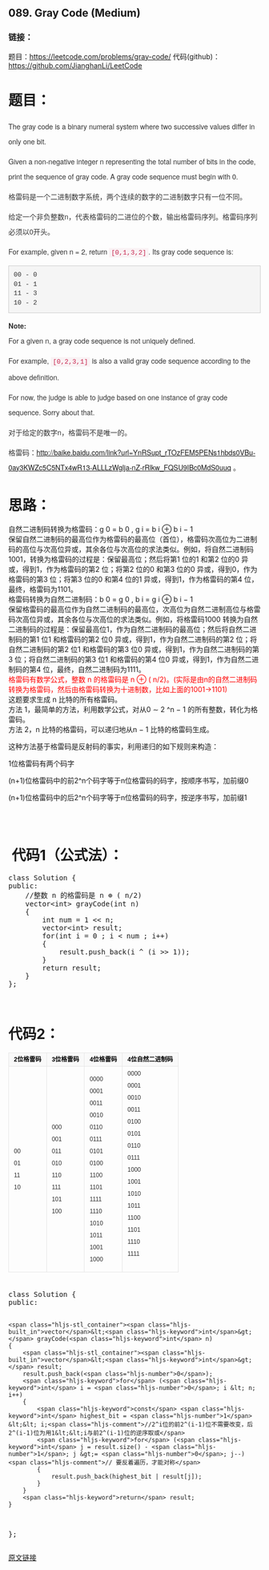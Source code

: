 ## 089. Gray Code (Medium) 
  
### **链接**：  
题目：https://leetcode.com/problems/gray-code/
代码(github)：https://github.com/JianghanLi/LeetCode  

<h1>题目：</h1> 
<p></p> 
<p style="margin-top:0px; margin-bottom:10px; color:rgb(51,51,51); font-family:&#39;Helvetica Neue&#39;,Helvetica,Arial,sans-serif; font-size:14px; line-height:30px"> The gray code is a binary numeral system where two successive values differ in only one bit.</p> 
<p style="margin-top:0px; margin-bottom:10px; color:rgb(51,51,51); font-family:&#39;Helvetica Neue&#39;,Helvetica,Arial,sans-serif; font-size:14px; line-height:30px"> Given a non-negative integer&nbsp;<span style="">n</span>&nbsp;representing the total number of bits in the code, print the sequence of gray code. A gray code sequence must begin with 0.</p> 
<p style="margin-top:0px; margin-bottom:10px; color:rgb(51,51,51); font-family:&#39;Helvetica Neue&#39;,Helvetica,Arial,sans-serif; font-size:14px; line-height:30px"> 格雷码是一个二进制数字系统，两个连续的数字的二进制数字只有一位不同。<br> </p> 
<p style="margin-top:0px; margin-bottom:10px; color:rgb(51,51,51); font-family:&#39;Helvetica Neue&#39;,Helvetica,Arial,sans-serif; font-size:14px; line-height:30px"> 给定一个非负整数n，代表格雷码的二进位的个数，输出格雷码序列。格雷码序列必须以0开头。</p> 
<p style="margin-top:0px; margin-bottom:10px; color:rgb(51,51,51); font-family:&#39;Helvetica Neue&#39;,Helvetica,Arial,sans-serif; font-size:14px; line-height:30px"> For example, given&nbsp;<span style="">n</span>&nbsp;= 2, return&nbsp;<code style="font-family:Menlo,Monaco,Consolas,&#39;Courier New&#39;,monospace; font-size:13px; padding:2px 4px; color:rgb(199,37,78); background-color:rgb(249,242,244)">[0,1,3,2]</code>. Its gray code sequence is:</p> 
<pre style="overflow:auto; font-family:Menlo,Monaco,Consolas,&#39;Courier New&#39;,monospace; font-size:13px; padding:9.5px; margin-top:0px; margin-bottom:10px; line-height:1.42857143; color:rgb(51,51,51); word-break:break-all; word-wrap:break-word; background-color:rgb(245,245,245); border:1px solid rgb(204,204,204)" class="hljs">00 - 0
01 - 1
11 - 3
10 - 2
</pre> 
<p style="margin-top:0px; margin-bottom:10px; color:rgb(51,51,51); font-family:&#39;Helvetica Neue&#39;,Helvetica,Arial,sans-serif; font-size:14px; line-height:30px"> <span style="font-weight:700">Note:</span><br style=""> For a given&nbsp;<span style="">n</span>, a gray code sequence is not uniquely defined.</p> 
<p style="margin-top:0px; margin-bottom:10px; color:rgb(51,51,51); font-family:&#39;Helvetica Neue&#39;,Helvetica,Arial,sans-serif; font-size:14px; line-height:30px"> For example,&nbsp;<code style="font-family:Menlo,Monaco,Consolas,&#39;Courier New&#39;,monospace; font-size:13px; padding:2px 4px; color:rgb(199,37,78); background-color:rgb(249,242,244)">[0,2,3,1]</code>&nbsp;is also a valid gray code sequence according to the above definition.</p> 
<p style="margin-top:0px; margin-bottom:10px; color:rgb(51,51,51); font-family:&#39;Helvetica Neue&#39;,Helvetica,Arial,sans-serif; font-size:14px; line-height:30px"> For now, the judge is able to judge based on one instance of gray code sequence. Sorry about that.</p> 
<p style="margin-top:0px; margin-bottom:10px; color:rgb(51,51,51); font-family:&#39;Helvetica Neue&#39;,Helvetica,Arial,sans-serif; font-size:14px; line-height:30px"> 对于给定的数字n，格雷码不是唯一的。</p> 
<p style="margin-top:0px; margin-bottom:10px; color:rgb(51,51,51); font-family:&#39;Helvetica Neue&#39;,Helvetica,Arial,sans-serif; font-size:14px; line-height:30px"> 格雷码：<a target="_blank" href="http://baike.baidu.com/link?url=YnRSupt_rTOzFEM5PENs1hbds0VBu-0ay3KWZc5C5NTx4wR13-ALLLzWglja-nZ-rRlkw_FQSU9IBc0MdS0uuq" rel="nofollow">http://baike.baidu.com/link?url=YnRSupt_rTOzFEM5PENs1hbds0VBu-0ay3KWZc5C5NTx4wR13-ALLLzWglja-nZ-rRlkw_FQSU9IBc0MdS0uuq</a>&nbsp;。</p> 
<h1>思路：</h1> 
<p style="margin-top:0px; margin-bottom:10px; color:rgb(51,51,51); font-family:&#39;Helvetica Neue&#39;,Helvetica,Arial,sans-serif; font-size:14px; line-height:30px"> </p> 
<p>自然二进制码转换为格雷码：g 0 = b 0 , g i = b i ⊕ b i − 1<br> 保留自然二进制码的最高位作为格雷码的最高位（首位），格雷码次高位为二进制码的高位与次高位异或，其余各位与次高位的求法类似。例如，将自然二进制码1001，转换为格雷码的过程是：保留最高位；然后将第1 位的1 和第2 位的0 异或，得到1，作为格雷码的第2 位；将第2 位的0 和第3 位的0 异或，得到0，作为格雷码的第3 位；将第3 位的0 和第4 位的1 异或，得到1，作为格雷码的第4 位，最终，格雷码为1101。<br> 格雷码转换为自然二进制码：b 0 = g 0 , b i = g i ⊕ b i − 1<br> 保留格雷码的最高位作为自然二进制码的最高位，次高位为自然二进制高位与格雷码次高位异或，其余各位与次高位的求法类似。例如，将格雷码1000 转换为自然二进制码的过程是：保留最高位1，作为自然二进制码的最高位；然后将自然二进制码的第1 位1 和格雷码的第2 位0 异或，得到1，作为自然二进制码的第2 位；将自然二进制码的第2 位1 和格雷码的第3 位0 异或，得到1，作为自然二进制码的第3 位；将自然二进制码的第3 位1 和格雷码的第4 位0 异或，得到1，作为自然二进制码的第4 位，最终，自然二进制码为1111。<br> <span style="color:red">格雷码有数学公式，整数</span><span style="color:red"> n </span><span style="color:red">的格雷码是</span><span style="color:red"> n </span><span style="color:red">⊕</span><span style="color:red"> ( n/2)</span><span style="color:red">。(实际是由n的自然二进制码转换为格雷码，然后由格雷码转换为十进制数，比如上面的1001-&gt;1101)</span><br> 这题要求生成 n 比特的所有格雷码。<br> 方法 1，最简单的方法，利用数学公式，对从0 ∼ 2 ^n − 1 的所有整数，转化为格雷码。<br> 方法 2，n 比特的格雷码，可以递归地从n − 1 比特的格雷码生成。</p> 
<p></p> 
<p>这种方法基于格雷码是反射码的事实，利用递归的如下规则来构造：</p> 
<p>1位格雷码有两个码字</p> 
<p>(n+1)位格雷码中的前2^n个码字等于n位格雷码的码字，按顺序书写，加前缀0</p> 
<p>(n+1)位格雷码中的后2^n个码字等于n位格雷码的码字，按逆序书写，加前缀1</p> 
<br> 
<p><img src="https://upload.wikimedia.org/wikipedia/commons/thumb/c/c1/Binary-reflected_Gray_code_construction.svg/250px-Binary-reflected_Gray_code_construction.svg.png" alt=""><br> </p> 
<h1>&nbsp;代码1（公式法）：</h1> 
<p></p> 
<pre name="code" class="cpp hljs"><span class="hljs-keyword">class</span> Solution {
<span class="hljs-keyword">public</span>:
    <span class="hljs-comment">//整数 n 的格雷码是 n ⊕ ( n/2) </span>
    <span class="hljs-stl_container"><span class="hljs-built_in">vector</span>&lt;<span class="hljs-keyword">int</span>&gt;</span> grayCode(<span class="hljs-keyword">int</span> n) 
    {
        <span class="hljs-keyword">int</span> num = <span class="hljs-number">1</span> &lt;&lt; n;
        <span class="hljs-stl_container"><span class="hljs-built_in">vector</span>&lt;<span class="hljs-keyword">int</span>&gt;</span> result;
        <span class="hljs-keyword">for</span>(<span class="hljs-keyword">int</span> i = <span class="hljs-number">0</span> ; i &lt; num ; i++)
        {
            result.push_back(i ^ (i &gt;&gt; <span class="hljs-number">1</span>));
        }
        <span class="hljs-keyword">return</span> result;
    }
};</pre> 
<br> 
<p></p> 
<h1>代码2：</h1> 
<p></p> 
<p> </p> 
<table class="table-view log-set-param " style="border-collapse:collapse; border-spacing:0px; margin:5px 0px; word-wrap:break-word; word-break:break-all; font-size:12px; line-height:22px; color:rgb(0,0,0); font-family:arial,宋体,sans-serif"> 
 <tbody> 
  <tr> 
   <th style="margin:0px; padding:2px 10px; height:23px; border:1px solid rgb(230,230,230); text-align:center; background-color:rgb(249,249,249)"> 2位格雷码</th> 
   <th style="margin:0px; padding:2px 10px; height:23px; border:1px solid rgb(230,230,230); text-align:center; background-color:rgb(249,249,249)"> 3位格雷码</th> 
   <th style="margin:0px; padding:2px 10px; height:23px; border:1px solid rgb(230,230,230); text-align:center; background-color:rgb(249,249,249)"> 4位格雷码</th> 
   <th style="margin:0px; padding:2px 10px; height:23px; border:1px solid rgb(230,230,230); text-align:center; background-color:rgb(249,249,249)"> 4位自然二进制码</th> 
  </tr> 
  <tr> 
   <td align="left" valign="center" style="margin:0px; padding:2px 10px; height:22px; border:1px solid rgb(230,230,230)"> 
    <div class="para" style="color:rgb(51,51,51); margin:0px; line-height:24px">
      00 
    </div> 
    <div class="para" style="color:rgb(51,51,51); margin:0px; line-height:24px">
      01 
    </div> 
    <div class="para" style="color:rgb(51,51,51); margin:0px; line-height:24px">
      11 
    </div> 
    <div class="para" style="color:rgb(51,51,51); margin:0px; line-height:24px">
      10 
    </div> </td> 
   <td align="left" valign="center" style="margin:0px; padding:2px 10px; height:22px; border:1px solid rgb(230,230,230)"> 
    <div class="para" style="color:rgb(51,51,51); margin:0px; line-height:24px">
      000 
    </div> 
    <div class="para" style="color:rgb(51,51,51); margin:0px; line-height:24px">
      001 
    </div> 
    <div class="para" style="color:rgb(51,51,51); margin:0px; line-height:24px">
      011 
    </div> 
    <div class="para" style="color:rgb(51,51,51); margin:0px; line-height:24px">
      010 
    </div> 
    <div class="para" style="color:rgb(51,51,51); margin:0px; line-height:24px">
      110 
    </div> 
    <div class="para" style="color:rgb(51,51,51); margin:0px; line-height:24px">
      111 
    </div> 
    <div class="para" style="color:rgb(51,51,51); margin:0px; line-height:24px">
      101 
    </div> 
    <div class="para" style="color:rgb(51,51,51); margin:0px; line-height:24px">
      100 
    </div> </td> 
   <td align="left" valign="center" style="margin:0px; padding:2px 10px; height:22px; border:1px solid rgb(230,230,230)"> 
    <div class="para" style="color:rgb(51,51,51); margin:0px; line-height:24px">
      0000 
    </div> 
    <div class="para" style="color:rgb(51,51,51); margin:0px; line-height:24px">
      0001 
    </div> 
    <div class="para" style="color:rgb(51,51,51); margin:0px; line-height:24px">
      0011 
    </div> 
    <div class="para" style="color:rgb(51,51,51); margin:0px; line-height:24px">
      0010 
    </div> 
    <div class="para" style="color:rgb(51,51,51); margin:0px; line-height:24px">
      0110 
    </div> 
    <div class="para" style="color:rgb(51,51,51); margin:0px; line-height:24px">
      0111 
    </div> 
    <div class="para" style="color:rgb(51,51,51); margin:0px; line-height:24px">
      0101 
    </div> 
    <div class="para" style="color:rgb(51,51,51); margin:0px; line-height:24px">
      0100 
    </div> 
    <div class="para" style="color:rgb(51,51,51); margin:0px; line-height:24px">
      1100 
    </div> 
    <div class="para" style="color:rgb(51,51,51); margin:0px; line-height:24px">
      1101 
    </div> 
    <div class="para" style="color:rgb(51,51,51); margin:0px; line-height:24px">
      1111 
    </div> 
    <div class="para" style="color:rgb(51,51,51); margin:0px; line-height:24px">
      1110 
    </div> 
    <div class="para" style="color:rgb(51,51,51); margin:0px; line-height:24px">
      1010 
    </div> 
    <div class="para" style="color:rgb(51,51,51); margin:0px; line-height:24px">
      1011 
    </div> 
    <div class="para" style="color:rgb(51,51,51); margin:0px; line-height:24px">
      1001 
    </div> 
    <div class="para" style="color:rgb(51,51,51); margin:0px; line-height:24px">
      1000 
    </div> </td> 
   <td align="left" valign="center" style="margin:0px; padding:2px 10px; height:22px; border:1px solid rgb(230,230,230)"> 
    <div class="para" style="color:rgb(51,51,51); margin:0px; line-height:24px">
      0000 
    </div> 
    <div class="para" style="color:rgb(51,51,51); margin:0px; line-height:24px">
      0001 
    </div> 
    <div class="para" style="color:rgb(51,51,51); margin:0px; line-height:24px">
      0010 
    </div> 
    <div class="para" style="color:rgb(51,51,51); margin:0px; line-height:24px">
      0011 
    </div> 
    <div class="para" style="color:rgb(51,51,51); margin:0px; line-height:24px">
      0100 
    </div> 
    <div class="para" style="color:rgb(51,51,51); margin:0px; line-height:24px">
      0101 
    </div> 
    <div class="para" style="color:rgb(51,51,51); margin:0px; line-height:24px">
      0110 
    </div> 
    <div class="para" style="color:rgb(51,51,51); margin:0px; line-height:24px">
      0111 
    </div> 
    <div class="para" style="color:rgb(51,51,51); margin:0px; line-height:24px">
      1000 
    </div> 
    <div class="para" style="color:rgb(51,51,51); margin:0px; line-height:24px">
      1001 
    </div> 
    <div class="para" style="color:rgb(51,51,51); margin:0px; line-height:24px">
      1010 
    </div> 
    <div class="para" style="color:rgb(51,51,51); margin:0px; line-height:24px">
      1011 
    </div> 
    <div class="para" style="color:rgb(51,51,51); margin:0px; line-height:24px">
      1100 
    </div> 
    <div class="para" style="color:rgb(51,51,51); margin:0px; line-height:24px">
      1101 
    </div> 
    <div class="para" style="color:rgb(51,51,51); margin:0px; line-height:24px">
      1110 
    </div> 
    <div class="para" style="color:rgb(51,51,51); margin:0px; line-height:24px">
      1111 
    </div> 
    <div> 
     <br> 
    </div> </td> 
  </tr> 
 </tbody> 
</table> 
<br> 
<p></p> 
<p></p> 
<pre name="code" class="cpp hljs"><span class="hljs-keyword">class</span> Solution {
<span class="hljs-keyword">public</span>:

    <span class="hljs-stl_container"><span class="hljs-built_in">vector</span>&lt;<span class="hljs-keyword">int</span>&gt;</span> grayCode(<span class="hljs-keyword">int</span> n) 
    {
        <span class="hljs-stl_container"><span class="hljs-built_in">vector</span>&lt;<span class="hljs-keyword">int</span>&gt;</span> result;
        result.push_back(<span class="hljs-number">0</span>);
        <span class="hljs-keyword">for</span> (<span class="hljs-keyword">int</span> i = <span class="hljs-number">0</span>; i &lt; n; i++) 
        {
            <span class="hljs-keyword">const</span> <span class="hljs-keyword">int</span> highest_bit = <span class="hljs-number">1</span> &lt;&lt; i;<span class="hljs-comment">//2^i位的前2^(i-1)位不需要改变，后2^(i-1)位为用1&lt;&lt;i与前2^(i-1)位的逆序取或</span>
            <span class="hljs-keyword">for</span> (<span class="hljs-keyword">int</span> j = result.size() - <span class="hljs-number">1</span>; j &gt;= <span class="hljs-number">0</span>; j--) <span class="hljs-comment">// 要反着遍历，才能对称</span>
            {
                result.push_back(highest_bit | result[j]);
            }
        }
        <span class="hljs-keyword">return</span> result;
    }
};</pre>
                
<a href="http://blog.csdn.net/u012243115/article/details/42486895" target="_blank" rel="nofollow">原文链接</a>           